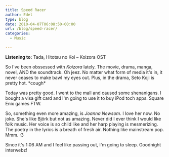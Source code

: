 ```yaml
---
title: Speed Racer
author: Edel
type: blog
date: 2010-04-07T06:08:50+00:00
url: /blog/speed-racer/
categories:
  - Music

---
```

**Listening to:** Tada, Hitotsu no Koi &#8211; Koizora OST

So I've been obssessed with _Koizora_ lately. The movie, drama, manga, novel, AND the soundtrack. Oh jeez. No matter what form of media it's in, it never ceases to make bawl my eyes out. Plus, in the drama, Seto Koji is pretty hot. \*cough\*

Today was pretty good. I went to the mall and caused some shenanigans. I bought a visa gift card and I'm going to use it to buy iPod toch apps. Square Enix games FTW.

So, something even more amazing, is _Joanna Newsom_. I love her now. No joke. She's like Björk but not as amazing. Never did I ever think I would like folk music. Her voice is so child like and her harp playing is mesmerizing. The poetry in the lyrics is a breath of fresh air. Nothing like mainstream pop. Mmm. :3

Since it's 1:06 AM and I feel like passing out, I'm going to sleep. Goodnight interwebz!


